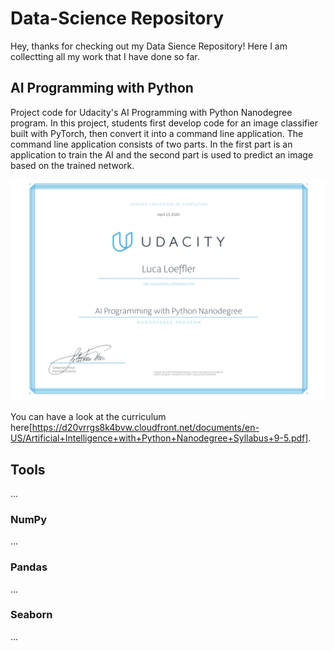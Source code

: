 # Data-Science Repository 
Hey,
thanks for checking out my Data Sience Repository!
Here I am collectting all my work that I have done so far. 

## AI Programming with Python

Project code for Udacity's AI Programming with Python Nanodegree program. In this project, students first develop code for an image classifier built with PyTorch, then convert it into a command line application. The command line application consists of two parts. In the first part is an application to train the AI and the second part is used to predict an image based on the trained network.

![Course Certificate](AI_Programming_Certificate.png)

You can have a look at the curriculum here[https://d20vrrgs8k4bvw.cloudfront.net/documents/en-US/Artificial+Intelligence+with+Python+Nanodegree+Syllabus+9-5.pdf].

## Tools
...
### NumPy
...
### Pandas
...
### Seaborn
...

